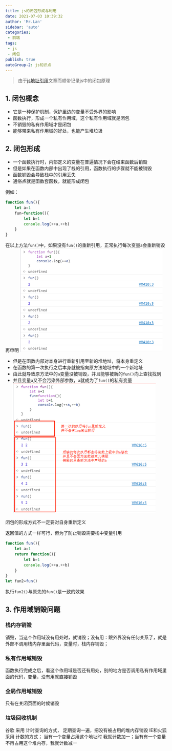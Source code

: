 ```yaml
--- 
title: js的闭包形成与利用
date: 2021-07-03 10:39:32
author: 'Mr.Lan'
sidebar: 'auto'
categories: 
 - 前端
tags: 
 - js
 - 闭包
publish: true
autoGroup-2: js知识点
---
```

> 由于[js地址引用](./js_address.md)文章而顺带记录js中的闭包原理
<!-- more -->
## **1. 闭包概念**
+ 它是一种保护机制，保护里边的变量不受外界的影响
+ 函数执行，形成一个私有作用域，这个私有作用域就是闭包
+ 不销毁的私有作用域才是闭包
+ 能够带来私有作用域的好处，也能产生堆垃圾

## **2. 闭包形成**
+ 一个函数执行时，内部定义的变量在普遍情况下会在结束函数后销毁
+ 但是如果在函数内部中出现了栈的引用，函数执行的步骤就不能被销毁
+ 函数销毁会导致栈中的引用丢失
+ 通俗点就是函数套函数，就能形成闭包

例如：
``` js {3-6}
function fun(){
    let a=1
    fun=function(){
        let b=1
        console.log(++a,++b)
    }
}
```
在以上方法`fun()`中，如果没有`fun()`的重新引用，正常执行每次变量`a`会重新销毁再申明
![avatar](./img/bibao.png)

+ 但是在函数内部对本身进行重新引用至新的堆地址，将本身重定义
+ 在函数的第一次执行之后本身就被指向原方法地址中的一个新地址
+ 由此就导致原方法中的`a`变量没被销毁，并且能够被新的`fun()`向上查找找到
+ 并且变量`a`又不会污染外部参数，`a`就成为了`fun()`的私有变量
![avatar](./img/bibao1.png)

闭包的形成方式不一定要对自身重新定义

返回值的方式一样可行，但为了防止销毁需要栈中变量引用

``` js
function fun(){
    let a=1
    return function(){
        let b=1
        console.log(++a,++b)
    }
}
let fun2=fun()
```
执行`fun2()`与原先的`fun()`是一致的效果

## **3. 作用域销毁问题**

### 栈内存销毁
销毁，当这个作用域没有用处时，就销毁；没有用：跟外界没有任何关系了，就是外部不调用栈内存里面代码，变量时，栈内存销毁；

### 私有作用域销毁
函数执行完成之后，看这个作用域是否还有用处，别的地方是否调用私有作用域里面的代码，变量，没有用就直接销毁

### 全局作用域销毁
只有在关闭页面的时候销毁

### 垃圾回收机制
谷歌 采用 计时查询的方式， 定期查询一遍，把没有被占用的堆内存销毁
IE和火狐 采用 计数的方式； 当有一个变量占用这个地址时 我就计数加一；当有有一个变量不再占用这个堆内存，我就计数减一